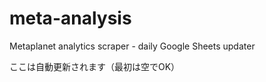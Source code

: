 # meta-analysis
Metaplanet analytics scraper - daily Google Sheets updater

<!--REPORT:START-->
ここは自動更新されます（最初は空でOK）
<!--REPORT:END-->
